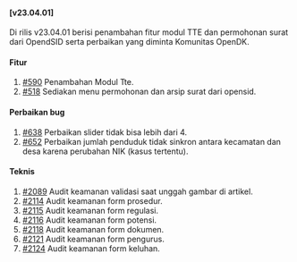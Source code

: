 #### [v23.04.01]

Di rilis v23.04.01 berisi penambahan fitur modul TTE dan permohonan surat dari OpendSID serta perbaikan yang diminta Komunitas OpenDK.

#### Fitur
1. [#590](https://github.com/OpenSID/OpenDK/pull/590) Penambahan Modul Tte.
2. [#518](https://github.com/OpenSID/OpenDK/pull/518) Sediakan menu permohonan dan arsip surat dari opensid.

#### Perbaikan bug

1. [#638](https://github.com/OpenSID/OpenDK/issues/638) Perbaikan slider tidak bisa lebih dari 4.
2. [#652](https://github.com/OpenSID/OpenDK/issues/652) Perbaikan jumlah penduduk tidak sinkron antara kecamatan dan desa karena perubahan NIK (kasus tertentu).

#### Teknis

1. [#2089](https://github.com/OpenSID/premium/issues/2089) Audit keamanan validasi saat unggah gambar di artikel.
2. [#2114](https://github.com/OpenSID/premium/issues/2114) Audit keamanan form prosedur.
3. [#2115](https://github.com/OpenSID/premium/issues/2115) Audit keamanan form regulasi.
4. [#2116](https://github.com/OpenSID/premium/issues/2116) Audit keamanan form potensi.
5. [#2118](https://github.com/OpenSID/premium/issues/2118) Audit keamanan form dokumen.
6. [#2121](https://github.com/OpenSID/premium/issues/2121) Audit keamanan form pengurus.
7. [#2124](https://github.com/OpenSID/premium/issues/2124) Audit keamanan form keluhan.
